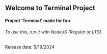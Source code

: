 <h2>Welcome to Terminal Project</h2>
<h4>Project 'Terminal' made for fun.</h4>
<h6>To use this, run it with NodeJS (Regular or LTS).</h6>
<p>Release date: 5/19/2024</p>
